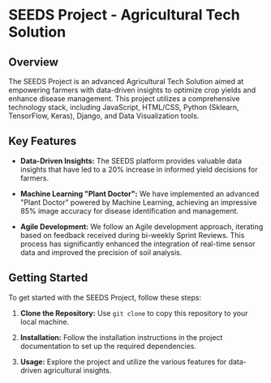 # SEEDS Project - Agricultural Tech Solution

## Overview

The SEEDS Project is an advanced Agricultural Tech Solution aimed at empowering farmers with data-driven insights to optimize crop yields and enhance disease management. This project utilizes a comprehensive technology stack, including JavaScript, HTML/CSS, Python (Sklearn, TensorFlow, Keras), Django, and Data Visualization tools.

## Key Features

- **Data-Driven Insights:** The SEEDS platform provides valuable data insights that have led to a 20% increase in informed yield decisions for farmers.

- **Machine Learning "Plant Doctor":** We have implemented an advanced "Plant Doctor" powered by Machine Learning, achieving an impressive 85% image accuracy for disease identification and management.

- **Agile Development:** We follow an Agile development approach, iterating based on feedback received during bi-weekly Sprint Reviews. This process has significantly enhanced the integration of real-time sensor data and improved the precision of soil analysis.

## Getting Started

To get started with the SEEDS Project, follow these steps:

1. **Clone the Repository:** Use `git clone` to copy this repository to your local machine.

2. **Installation:** Follow the installation instructions in the project documentation to set up the required dependencies.

3. **Usage:** Explore the project and utilize the various features for data-driven agricultural insights.



